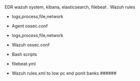  EDR wazuh system, kibana, elasticsearch, filebeat
.  Wazuh rules 
- logs,process,file,network
  
- Agent ossec.conf 
- logs,process,file,network
  
- Wazuh ossec.conf
- Bash scripts
- filebeat.yml
- Wazuh rules.xml
to low pc end ponit banks ######

